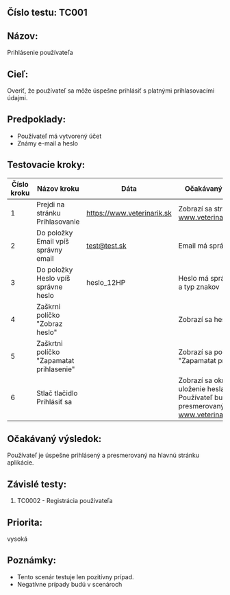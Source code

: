 ## Číslo testu: TC001

## Názov:
Prihlásenie používateľa

## Cieľ:
Overiť, že používateľ sa môže úspešne prihlásiť s platnými prihlasovacími údajmi.

## Predpoklady:
- Používateľ má vytvorený účet
- Známy e-mail a heslo

## Testovacie kroky:

| Číslo kroku | Názov kroku                          | Dáta              | Očakávaný výsledok                                               |
|-------------|---------------------------------------|-------------------|-----------------------------------------------------------------|
| 1           | Prejdi na stránku Prihlasovanie       | https://www.veterinarik.sk | Zobrazí sa stránka www.veterinarik.sk                  |
| 2           | Do položky Email vpíš správny email   | test@test.sk      | Email má správny formát                                         |
| 3           | Do položky Heslo vpíš správne heslo   | heslo_12HP        | Heslo má správny počet a typ znakov                             |
| 4           | Zaškrni políčko "Zobraz heslo"        |                   | Zobrazí sa heslo                                                |
| 5           | Zaškrtni políčko "Zapamatat prihlasenie" |                   | Zobrazí sa políčko "Zapamatat prihlasenie"                      |
| 6           | Stlač tlačidlo Prihlásiť sa           |    | Zobrazí sa okno pre uloženie hesla. Používateľ bude presmerovaný na stránku www.veterinarik.sk/home |

## Očakávaný výsledok:
Používateľ je úspešne prihlásený a presmerovaný na hlavnú stránku aplikácie.

## Závislé testy:
1. TC0002 - Registrácia používateľa


## Priorita:
vysoká

## Poznámky:
- Tento scenár testuje len pozitívny prípad.
- Negatívne prípady budú v scenároch 

